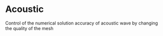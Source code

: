 # Acoustic
Control of the numerical solution accuracy of acoustic wave by changing the quality of the mesh
